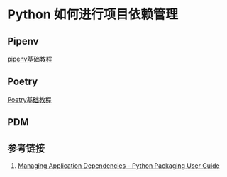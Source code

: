 # Python 如何进行项目依赖管理

## Pipenv

[pipenv基础教程](work/programming/Python/CLI/pipenv基础教程.md)
## Poetry

[Poetry基础教程](work/programming/Python/CLI/Poetry基础教程.md)

## PDM

## 参考链接

1. [Managing Application Dependencies - Python Packaging User Guide](https://packaging.python.org/en/latest/tutorials/managing-dependencies/)